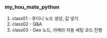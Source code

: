 ### my_hou_mate_python

1. class01 - 후디니 노드 생성, 값 넣기
2. class02 - Q&A
3. class03 - Geo 노드, 카메라 자동 세팅 코드 진행